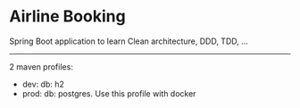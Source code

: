# Airline Booking

Spring Boot application to learn Clean architecture, DDD, TDD, ...

---

2 maven profiles:
- dev: db: h2
- prod: db: postgres. Use this profile with docker
